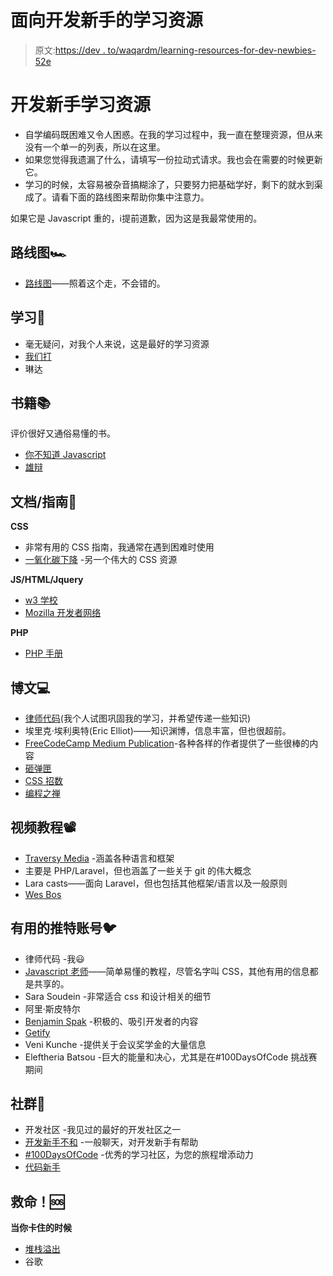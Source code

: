 # 面向开发新手的学习资源

> 原文:[https://dev . to/waqardm/learning-resources-for-dev-newbies-52e](https://dev.to/waqardm/learning-resources-for-dev-newbies-52e)

# [](#dev-newbie-learning-resources)开发新手学习资源

*   自学编码既困难又令人困惑。在我的学习过程中，我一直在整理资源，但从来没有一个单一的列表，所以在这里。
*   如果您觉得我遗漏了什么，请填写一份拉动式请求。我也会在需要的时候更新它。
*   学习的时候，太容易被杂音搞糊涂了，只要努力把基础学好，剩下的就水到渠成了。请看下面的路线图来帮助你集中注意力。

如果它是 Javascript 重的，ℹ️提前道歉，因为这是我最常使用的。

## [](#roadmap)路线图🏎️

*   [路线图](https://github.com/kamranahmedse/developer-roadmap)——照着这个走，不会错的。

## [](#learning)学习🤹

*   毫无疑问，对我个人来说，这是最好的学习资源
*   [我们打](https://www.udemy.com)
*   琳达

## [](#books)书籍📚

评价很好又通俗易懂的书。

*   [你不知道 Javascript](https://github.com/getify/You-Dont-Know-JS)
*   [雄辩](https://eloquentjavascript.net/)

## [](#documentation-guides)文档/指南📂

**CSS**

*   非常有用的 CSS 指南，我通常在遇到困难时使用
*   [一氧化碳下降](https://tympanus.net/codrops/css_reference/) -另一个伟大的 CSS 资源

**JS/HTML/Jquery**

*   [w3 学校](https://www.w3schools.com/)
*   [Mozilla 开发者网络](https://developer.mozilla.org/en-US/)

**PHP**

*   [PHP 手册](http://php.net/manual/en/index.php)

## [](#blog-posts)博文💻

*   [律师代码](https://lawyerscode.co.uk/blog)(我个人试图巩固我的学习，并希望传递一些知识)
*   埃里克·埃利奥特(Eric Elliot)——知识渊博，信息丰富，但也很超前。
*   [FreeCodeCamp Medium Publication](https://medium.freecodecamp.org/)-各种各样的作者提供了一些很棒的内容
*   [砸弹匣](https://www.smashingmagazine.com/)
*   [CSS 招数](https://css-tricks.com/)
*   [编程之禅](https://zen-of-programming.com/)

## [](#video-tutorials)视频教程📽️

*   [Traversy Media](https://www.youtube.com/user/TechGuyWeb) -涵盖各种语言和框架
*   主要是 PHP/Laravel，但也涵盖了一些关于 git 的伟大概念
*   Lara casts——面向 Laravel，但也包括其他框架/语言以及一般原则
*   [Wes Bos](https://wesbos.com)

## [](#useful-twitter-accounts)有用的推特账号🐦

*   律师代码 -我😃
*   [Javascript 老师](https://twitter.com/js_tut)——简单易懂的教程，尽管名字叫 CSS，其他有用的信息都是共享的。
*   Sara Soudein -非常适合 css 和设计相关的细节
*   阿里·斯皮特尔
*   [Benjamin Spak](https://twitter.com/benjaminspak) -积极的、吸引开发者的内容
*   [Getify](https://twitter.com/getify)
*   Veni Kunche -提供关于会议奖学金的大量信息
*   Eleftheria Batsou -巨大的能量和决心，尤其是在#100DaysOfCode 挑战赛期间

## [](#communities)社群🏢

*   开发社区 -我见过的最好的开发社区之一
*   [开发新手不和](https://discord.gg/n7JNnK2) -一般聊天，对开发新手有帮助
*   [#100DaysOfCode](https://www.100daysofcode.com/) -优秀的学习社区，为您的旅程增添动力
*   [代码新手](https://www.codenewbie.org/)

## [](#help)救命！🆘

**当你卡住的时候**

*   [堆栈溢出](https://stackoverflow.com/)
*   谷歌